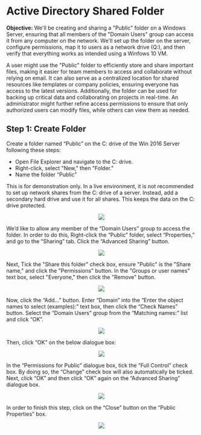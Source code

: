 # Active Directory Shared Folder

**Objective:** We'll be creating and sharing a "Public" folder on a Windows Server, ensuring that all members of the "Domain Users" group can access it from any computer on the network. We'll set up the folder on the server, configure permissions, map it to users as a network drive (Q:), and then verify that everything works as intended using a Winfows 10 VM.

A user might use the "Public" folder to efficiently store and share important files, making it easier for team members to access and collaborate without relying on email. It can also serve as a centralized location for shared resources like templates or company policies, ensuring everyone has access to the latest versions. Additionally, the folder can be used for backing up critical data and collaborating on projects in real-time. An administrator might further refine access permissions to ensure that only authorized users can modify files, while others can view them as needed.

## Step 1: Create Folder

Create a folder named “Public” on the C: drive of the Win 2016 Server  following these steps:

- Open File Explorer and navigate to the C: drive.
- Right-click, select "New," then "Folder."
- Name the folder “Public”

This is for demonstration only. In a live environment, it is not recommended to set up network shares from the C: drive of a server. Instead, add a secondary hard drive and use it for all shares. This keeps the data on the C: drive protected.

<div align="center">
<img src="https://i.postimg.cc/RV89SC7M/0.png" >
</div>

We’d like to allow any member of the “Domain Users” group to access the folder. In order to do this, Right-click the “Public” folder, select “Properties,” and go to the “Sharing” tab. Click the “Advanced Sharing” button.

<div align="center">
<img src="https://i.postimg.cc/yNhzyFwd/1.png" >
</div>

Next, Tick the "Share this folder" check box, ensure "Public" is the "Share name," and click the "Permissions" button. In the "Groups or user names" text box, select "Everyone," then click the "Remove" button.

<div align="center">
    <img src="https://i.postimg.cc/HkymVGzb/2.png" >
</div>

Now, click the “Add…” button. Enter “Domain” into the “Enter the object names to select (examples):” text box, then click the “Check Names” button. Select the “Domain Users” group from the “Matching names:” list and click “OK”.

<div align="center">
    <img src="https://i.postimg.cc/hGRBmCZ6/3.png" >
</div>

Then, click “OK” on the below dialogue box:

<div align="center">
    <img src="https://i.postimg.cc/50xW7XVm/4.png" >
</div>

In the “Permissions for Public” dialogue box, tick the “Full Control” check box. By doing so, the “Change” check box will also automatically be ticked. Next, click “OK” and then click “OK” again on the “Advanced Sharing” dialogue box.

<div align="center">
    <img src="https://i.postimg.cc/fLBn6MWQ/5.png" >
</div>

In order to finish this step, click on the “Close” button on the “Public Properties” box.

<div align="center">
    <img src="https://i.postimg.cc/XqqSWtXG/6.png" >
</div>
